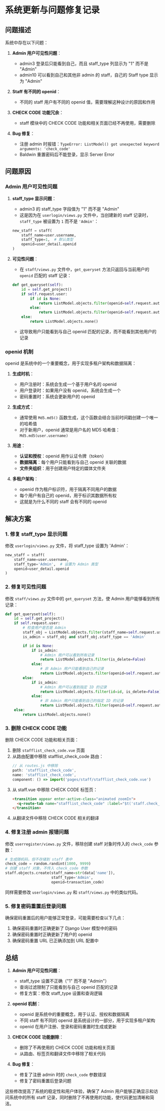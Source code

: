 # 系统更新与问题修复记录

## 问题描述

系统中存在以下问题：

1. **Admin 用户可见性问题**：
   - admin3 登录后只能看到自己，而且 staff_type 列显示为 "1" 而不是 "Admin"
   - admin10 可以看到自己和其他非 admin 的 staff，自己的 Staff type 显示为 "Admin"

2. **Staff 有不同的 openid**：
   - 不同的 staff 用户有不同的 openid 值，需要理解这种设计的原因和作用

3. **CHECK CODE 功能冗余**：
   - staff 模块中的 CHECK CODE 功能和相关页面已经不再使用，需要删除

4. **Bug 修复**：
   - 注册 admin 时报错：`TypeError: ListModel() got unexpected keyword arguments: 'check_code'`
   - Baldwin 重置密码后不能登录，显示 Server Error

## 问题原因

### Admin 用户可见性问题

1. **staff_type 显示问题**：
   - admin3 的 staff_type 字段值为 "1" 而不是 "Admin"
   - 这是因为在 `userlogin/views.py` 文件中，当创建新的 staff 记录时，`staff_type` 被设置为 `1` 而不是 `'Admin'`：
   ```python
   new_staff = staff(
       staff_name=user.username,
       staff_type=1,  # 默认类型
       openid=user_detail.openid
   )
   ```

2. **可见性问题**：
   - 在 `staff/views.py` 文件中，`get_queryset` 方法只返回与当前用户的 `openid` 匹配的 staff 记录：
   ```python
   def get_queryset(self):
       id = self.get_project()
       if self.request.user:
           if id is None:
               return ListModel.objects.filter(openid=self.request.auth.openid, is_delete=False)
           else:
               return ListModel.objects.filter(openid=self.request.auth.openid, id=id, is_delete=False)
       else:
           return ListModel.objects.none()
   ```
   - 这导致用户只能看到与自己 openid 匹配的记录，而不能看到其他用户的记录

### openid 机制

openid 是系统中的一个重要概念，用于实现多租户架构和数据隔离：

1. **生成时机**：
   - 用户注册时：系统会生成一个基于用户名的 openid
   - 用户登录时：如果用户没有 openid，系统会生成一个
   - 密码重置时：系统会更新用户的 openid

2. **生成方式**：
   - 通常使用 `Md5.md5()` 函数生成，这个函数会结合当前时间戳创建一个唯一的哈希值
   - 对于新用户，openid 通常是用户名的 MD5 哈希值：`Md5.md5(user.username)`

3. **用途**：
   - **认证和授权**：openid 用作认证令牌（token）
   - **数据隔离**：每个用户只能看到与自己 openid 关联的数据
   - **文件夹组织**：用于创建用户特定的媒体文件夹

4. **多租户架构**：
   - openid 作为租户标识符，用于隔离不同用户的数据
   - 每个用户有自己的 openid，用于标识其数据所有权
   - 这就是为什么不同的 staff 会有不同的 openid

## 解决方案

### 1. 修复 staff_type 显示问题

修改 `userlogin/views.py` 文件，将 staff_type 设置为 'Admin'：

```python
new_staff = staff(
    staff_name=user.username,
    staff_type='Admin',  # 设置为 Admin 类型
    openid=user_detail.openid
)
```

### 2. 修复可见性问题

修改 `staff/views.py` 文件中的 `get_queryset` 方法，使 Admin 用户能够看到所有记录：

```python
def get_queryset(self):
    id = self.get_project()
    if self.request.user:
        # 检查用户是否是 Admin
        staff_obj = ListModel.objects.filter(staff_name=self.request.user.username).first()
        is_admin = staff_obj and staff_obj.staff_type == 'Admin'

        if id is None:
            if is_admin:
                # Admin 用户可以看到所有记录
                return ListModel.objects.filter(is_delete=False)
            else:
                # 非 Admin 用户只能看到自己的记录
                return ListModel.objects.filter(openid=self.request.auth.openid, is_delete=False)
        else:
            if is_admin:
                # Admin 用户可以看到指定 ID 的记录
                return ListModel.objects.filter(id=id, is_delete=False)
            else:
                # 非 Admin 用户只能看到自己的指定 ID 的记录
                return ListModel.objects.filter(openid=self.request.auth.openid, id=id, is_delete=False)
    else:
        return ListModel.objects.none()
```

### 3. 删除 CHECK CODE 功能

删除 CHECK CODE 功能和相关页面：

1. 删除 `stafflist_check_code.vue` 页面
2. 从路由配置中移除 stafflist_check_code 路由：
   ```javascript
   // 从 routes.js 中移除
   path: 'stafflist_check_code',
   name: 'stafflist_check_code',
   component: () => import('pages/staff/stafflist_check_code.vue')
   ```
3. 从 staff.vue 中移除 CHECK CODE 标签页：
   ```html
   <transition appear enter-active-class="animated zoomIn">
     <q-route-tab name="stafflist_check_code" :label="$t('staff.check_code')" icon="published_with_changes" :to="{ name: 'stafflist_check_code' }" exact/>
   </transition>
   ```
4. 从翻译文件中移除 CHECK CODE 相关的翻译

### 4. 修复注册 admin 报错问题

修改 `userregister/views.py` 文件，移除创建 staff 对象时传入的 `check_code` 参数：

```python
# 生成随机码，但不存储到 staff 表中
check_code = random.randint(1000, 9999)
# 创建 staff 对象，不传入 check_code 参数
staff.objects.create(staff_name=str(data['name']),
                     staff_type='Admin',
                     openid=transaction_code)
```

同样需要修改 `userlogin/views.py` 和 `staff/views.py` 中的类似代码。

### 5. 修复密码重置后登录问题

确保密码重置后的用户能够正常登录，可能需要检查以下几点：

1. 确保密码重置时正确更新了 Django User 模型中的密码
2. 确保密码重置时正确更新了用户的 openid
3. 确保密码重置 URL 已正确添加到 URL 配置中

## 总结

1. **Admin 用户可见性问题**：
   - staff_type 设置不正确（"1" 而不是 "Admin"）
   - 查询过滤限制了只能看到与自己 openid 匹配的记录
   - 修复方案：修改 staff_type 设置和查询逻辑

2. **openid 机制**：
   - openid 是系统中的重要概念，用于认证、授权和数据隔离
   - 不同 staff 有不同的 openid 是系统设计的一部分，用于实现多租户架构
   - openid 在用户注册、登录和密码重置时生成或更新

3. **CHECK CODE 功能删除**：
   - 删除了不再使用的 CHECK CODE 功能和相关页面
   - 从路由、标签页和翻译文件中移除了相关代码

4. **Bug 修复**：
   - 修复了注册 admin 时的 `check_code` 参数错误
   - 修复了密码重置后登录问题

这些修改提高了系统的稳定性和用户体验，确保了 Admin 用户能够正确显示和访问系统中的所有 staff 记录，同时删除了不再使用的功能，使代码更加清晰和简洁。
